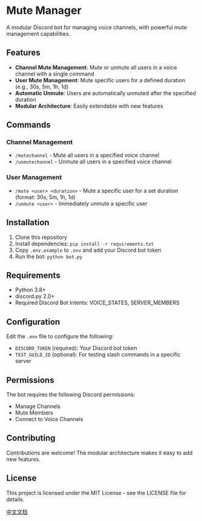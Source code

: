 # Mute Manager

A modular Discord bot for managing voice channels, with powerful mute management capabilities.

## Features

- **Channel Mute Management**: Mute or unmute all users in a voice channel with a single command
- **User Mute Management**: Mute specific users for a defined duration (e.g., 30s, 5m, 1h, 1d)
- **Automatic Unmute**: Users are automatically unmuted after the specified duration
- **Modular Architecture**: Easily extendable with new features

## Commands

### Channel Management
- `/mutechannel` - Mute all users in a specified voice channel
- `/unmutechannel` - Unmute all users in a specified voice channel

### User Management
- `/mute <user> <duration>` - Mute a specific user for a set duration (format: 30s, 5m, 1h, 1d)
- `/unmute <user>` - Immediately unmute a specific user

## Installation

1. Clone this repository
2. Install dependencies: `pip install -r requirements.txt`
3. Copy `.env.example` to `.env` and add your Discord bot token
4. Run the bot: `python bot.py`

## Requirements

- Python 3.8+
- discord.py 2.0+
- Required Discord Bot Intents: VOICE_STATES, SERVER_MEMBERS

## Configuration

Edit the `.env` file to configure the following:
- `DISCORD_TOKEN` (required): Your Discord bot token
- `TEST_GUILD_ID` (optional): For testing slash commands in a specific server

## Permissions

The bot requires the following Discord permissions:
- Manage Channels
- Mute Members
- Connect to Voice Channels

## Contributing

Contributions are welcome! The modular architecture makes it easy to add new features.

## License

This project is licensed under the MIT License - see the LICENSE file for details.

[中文文档](README.CN.md)